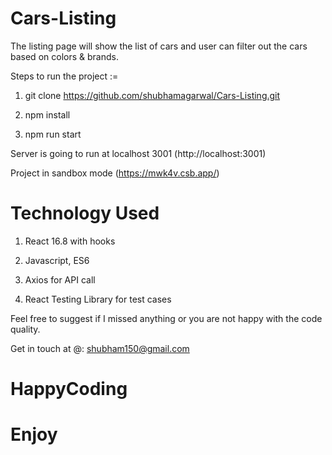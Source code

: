 # Cars-Listing
The listing page will show the list of cars and user can filter out the cars based on colors &amp; brands.

Steps to run the project :=

1) git clone https://github.com/shubhamagarwal/Cars-Listing.git

2) npm install

3) npm run start

Server is going to run at localhost 3001 (http://localhost:3001)

Project in sandbox mode (https://mwk4v.csb.app/)


# Technology Used

1) React 16.8 with hooks

2) Javascript, ES6 

3) Axios for API call

4) React Testing Library for test cases


Feel free to suggest if I missed anything or you are not happy with the code quality.

Get in touch at @: shubham150@gmail.com

# HappyCoding
# Enjoy
